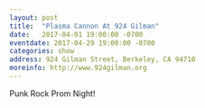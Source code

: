 ```yaml
---
layout: post
title:  "Plasma Cannon At 924 Gilman"
date:   2017-04-01 19:00:00 -0700
eventdate: 2017-04-29 19:00:00 -0700
categories: show
address: 924 Gilman Street, Berkeley, CA 94710
moreinfo: http://www.924gilman.org
---
```

Punk Rock Prom Night!

